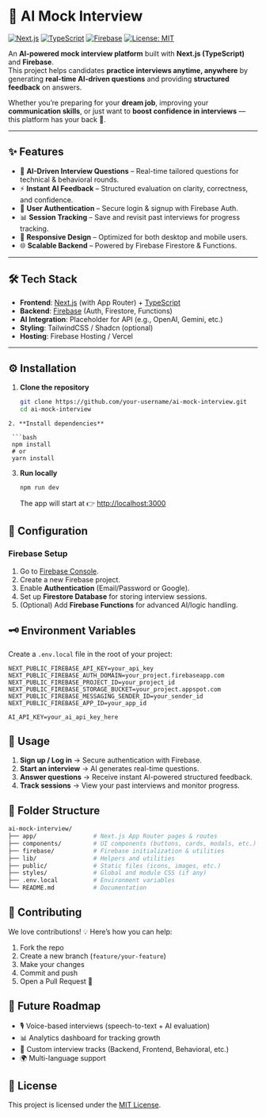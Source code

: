 # 🤖 AI Mock Interview

[![Next.js](https://img.shields.io/badge/Next.js-14-black?logo=next.js)](https://nextjs.org/)
[![TypeScript](https://img.shields.io/badge/TypeScript-3178C6?logo=typescript&logoColor=white)](https://www.typescriptlang.org/)
[![Firebase](https://img.shields.io/badge/Firebase-FFCA28?logo=firebase&logoColor=black)](https://firebase.google.com/)
[![License: MIT](https://img.shields.io/badge/License-MIT-green.svg)](LICENSE)

An **AI-powered mock interview platform** built with **Next.js (TypeScript)** and **Firebase**.  
This project helps candidates **practice interviews anytime, anywhere** by generating **real-time AI-driven questions** and providing **structured feedback** on answers.  

Whether you’re preparing for your **dream job**, improving your **communication skills**, or just want to **boost confidence in interviews** — this platform has your back 🚀.  

---

## ✨ Features

- 🎯 **AI-Driven Interview Questions** – Real-time tailored questions for technical & behavioral rounds.
- ⚡ **Instant AI Feedback** – Structured evaluation on clarity, correctness, and confidence.
- 🔑 **User Authentication** – Secure login & signup with Firebase Auth.
- 📊 **Session Tracking** – Save and revisit past interviews for progress tracking.
- 📱 **Responsive Design** – Optimized for both desktop and mobile users.
- 🌐 **Scalable Backend** – Powered by Firebase Firestore & Functions.

---

## 🛠 Tech Stack

- **Frontend**: [Next.js](https://nextjs.org/) (with App Router) + [TypeScript](https://www.typescriptlang.org/)
- **Backend**: [Firebase](https://firebase.google.com/) (Auth, Firestore, Functions)
- **AI Integration**: Placeholder for API (e.g., OpenAI, Gemini, etc.)
- **Styling**: TailwindCSS / Shadcn (optional)
- **Hosting**: Firebase Hosting / Vercel

---

## ⚙️ Installation

1. **Clone the repository**
   ```bash
   git clone https://github.com/your-username/ai-mock-interview.git
   cd ai-mock-interview
  ```
2. **Install dependencies**

   ```bash
   npm install
   # or
   yarn install
   ```

3. **Run locally**

   ```bash
   npm run dev
   ```

   The app will start at 👉 [http://localhost:3000](http://localhost:3000)


## 🔧 Configuration

### Firebase Setup

1. Go to [Firebase Console](https://console.firebase.google.com/).
2. Create a new Firebase project.
3. Enable **Authentication** (Email/Password or Google).
4. Set up **Firestore Database** for storing interview sessions.
5. (Optional) Add **Firebase Functions** for advanced AI/logic handling.

## 🗝️ Environment Variables

Create a `.env.local` file in the root of your project:

```env
NEXT_PUBLIC_FIREBASE_API_KEY=your_api_key
NEXT_PUBLIC_FIREBASE_AUTH_DOMAIN=your_project.firebaseapp.com
NEXT_PUBLIC_FIREBASE_PROJECT_ID=your_project_id
NEXT_PUBLIC_FIREBASE_STORAGE_BUCKET=your_project.appspot.com
NEXT_PUBLIC_FIREBASE_MESSAGING_SENDER_ID=your_sender_id
NEXT_PUBLIC_FIREBASE_APP_ID=your_app_id

AI_API_KEY=your_ai_api_key_here
```

## 🚀 Usage

1. **Sign up / Log in** → Secure authentication with Firebase.
2. **Start an interview** → AI generates real-time questions.
3. **Answer questions** → Receive instant AI-powered structured feedback.
4. **Track sessions** → View your past interviews and monitor progress.


## 📂 Folder Structure

```bash
ai-mock-interview/
├── app/                # Next.js App Router pages & routes
├── components/         # UI components (buttons, cards, modals, etc.)
├── firebase/           # Firebase initialization & utilities
├── lib/                # Helpers and utilities
├── public/             # Static files (icons, images, etc.)
├── styles/             # Global and module CSS (if any)
├── .env.local          # Environment variables
└── README.md           # Documentation
```


## 🤝 Contributing

We love contributions! 💡
Here’s how you can help:
1. Fork the repo
2. Create a new branch (`feature/your-feature`)
3. Make your changes
4. Commit and push
5. Open a Pull Request 🚀

## 🔮 Future Roadmap

* 🎙️ Voice-based interviews (speech-to-text + AI evaluation)
* 📊 Analytics dashboard for tracking growth
* 🧩 Custom interview tracks (Backend, Frontend, Behavioral, etc.)
* 🌍 Multi-language support

## 📜 License

This project is licensed under the [MIT License](LICENSE).



